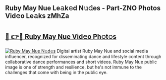## Ruby May Nue Le𝚊k𝚎d N𝚞𝚍es - Part-ZNO Photos Vid𝚎o Le𝚊ks zMhZa

# <h2><a href="http://fb52mrh.evod.top/?m=Ruby+May+Nue">🔗 👉🔴 Ruby May Nue Vid𝚎o Ph𝚘t𝚘s</a></h2>

[![Ruby May Nue N𝚞d𝚎s](https://i.imgur.com/8V9OHl7.gif)](http://fb52mrh.evod.top/?m=Ruby+May+Nue)
Digital artist Ruby May Nue and social media influencer, recognized for disseminating dance and lifestyle content through collaborative dance performances and short videos. Ruby May Nue public image is one of strength and resilience, but he's not immune to the challenges that come with being in the public eye. 
